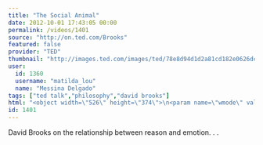 ```yaml
---
title: "The Social Animal"
date: 2012-10-01 17:43:05 00:00
permalink: /videos/1401
source: "http://on.ted.com/Brooks"
featured: false
provider: "TED"
thumbnail: "http://images.ted.com/images/ted/78e8d94d1d2a81cd182e0626dc8e96a43c88d760_389x292.jpg"
user:
  id: 1360
  username: "matilda_lou"
  name: "Messina Delgado"
tags: ["ted talk","philosophy","david brooks"]
html: "<object width=\"526\" height=\"374\">\n<param name=\"wmode\" value=\"transparent\"><param name=\"movie\" value=\"http://video.ted.com/assets/player/swf/EmbedPlayer.swf\"><param name=\"allowFullScreen\" value=\"true\"><param name=\"allowScriptAccess\" value=\"always\"><param name=\"wmode\" value=\"transparent\"><param name=\"bgColor\" value=\"#ffffff\"><param name=\"flashvars\" value=\"vu=http://video.ted.com/talk/stream/2011/Blank/DavidBrooks_2011-320k.mp4&amp;su=http://images.ted.com/images/ted/tedindex/embed-posters/DavidBrooks-2011.embed_thumbnail.jpg&amp;vw=512&amp;vh=288&amp;ap=0&amp;ti=1094&amp;lang=en&amp;introDuration=15330&amp;adDuration=4000&amp;postAdDuration=830&amp;adKeys=talk=david_brooks_the_social_animal;year=2011;theme=how_the_mind_works;event=TED2011;tag=brain;tag=culture;tag=society;&amp;preAdTag=tconf.ted/embed;tile=1;sz=512x288;\"><embed src=\"http://video.ted.com/assets/player/swf/EmbedPlayer.swf\" pluginspace=\"http://www.macromedia.com/go/getflashplayer\" type=\"application/x-shockwave-flash\" wmode=\"transparent\" bgcolor=\"#ffffff\" width=\"526\" height=\"374\" allowfullscreen=\"true\" allowscriptaccess=\"always\" flashvars=\"vu=http://video.ted.com/talk/stream/2011/Blank/DavidBrooks_2011-320k.mp4&amp;su=http://images.ted.com/images/ted/tedindex/embed-posters/DavidBrooks-2011.embed_thumbnail.jpg&amp;vw=512&amp;vh=288&amp;ap=0&amp;ti=1094&amp;lang=en&amp;introDuration=15330&amp;adDuration=4000&amp;postAdDuration=830&amp;adKeys=talk=david_brooks_the_social_animal;year=2011;theme=how_the_mind_works;event=TED2011;tag=brain;tag=culture;tag=society;&amp;preAdTag=tconf.ted/embed;tile=1;sz=512x288;\"></embed></object>"
id: 1401
---
```


David Brooks on the relationship between reason and emotion. . .